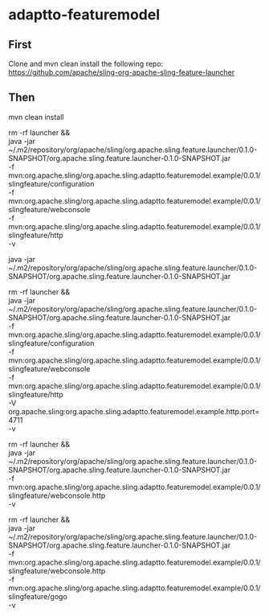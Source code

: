 # adaptto-featuremodel

## First
Clone and mvn clean install the following repo: https://github.com/apache/sling-org-apache-sling-feature-launcher

## Then 

mvn clean install

rm -rf launcher && \
java -jar ~/.m2/repository/org/apache/sling/org.apache.sling.feature.launcher/0.1.0-SNAPSHOT/org.apache.sling.feature.launcher-0.1.0-SNAPSHOT.jar \
  -f mvn:org.apache.sling/org.apache.sling.adaptto.featuremodel.example/0.0.1/slingfeature/configuration \
  -f mvn:org.apache.sling/org.apache.sling.adaptto.featuremodel.example/0.0.1/slingfeature/webconsole \
  -f mvn:org.apache.sling/org.apache.sling.adaptto.featuremodel.example/0.0.1/slingfeature/http \
  -v

java -jar ~/.m2/repository/org/apache/sling/org.apache.sling.feature.launcher/0.1.0-SNAPSHOT/org.apache.sling.feature.launcher-0.1.0-SNAPSHOT.jar

rm -rf launcher && \
java -jar ~/.m2/repository/org/apache/sling/org.apache.sling.feature.launcher/0.1.0-SNAPSHOT/org.apache.sling.feature.launcher-0.1.0-SNAPSHOT.jar \
  -f mvn:org.apache.sling/org.apache.sling.adaptto.featuremodel.example/0.0.1/slingfeature/configuration \
  -f mvn:org.apache.sling/org.apache.sling.adaptto.featuremodel.example/0.0.1/slingfeature/webconsole \
  -f mvn:org.apache.sling/org.apache.sling.adaptto.featuremodel.example/0.0.1/slingfeature/http \
  -V org.apache.sling:org.apache.sling.adaptto.featuremodel.example.http.port=4711 \
  -v

rm -rf launcher && \
java -jar ~/.m2/repository/org/apache/sling/org.apache.sling.feature.launcher/0.1.0-SNAPSHOT/org.apache.sling.feature.launcher-0.1.0-SNAPSHOT.jar \
  -f mvn:org.apache.sling/org.apache.sling.adaptto.featuremodel.example/0.0.1/slingfeature/webconsole.http \
  -v


rm -rf launcher && \
java -jar ~/.m2/repository/org/apache/sling/org.apache.sling.feature.launcher/0.1.0-SNAPSHOT/org.apache.sling.feature.launcher-0.1.0-SNAPSHOT.jar \
  -f mvn:org.apache.sling/org.apache.sling.adaptto.featuremodel.example/0.0.1/slingfeature/webconsole.http \
  -f mvn:org.apache.sling/org.apache.sling.adaptto.featuremodel.example/0.0.1/slingfeature/gogo \
  -v
